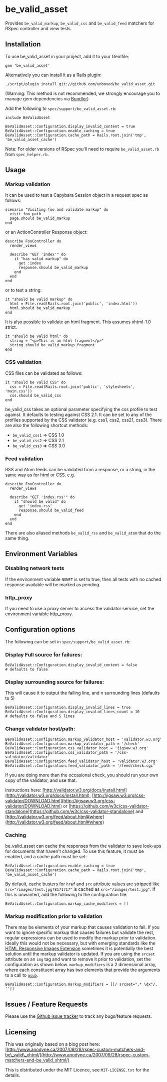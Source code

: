 # be_valid_asset

Provides `be_valid_markup`, `be_valid_css` and `be_valid_feed` matchers for RSpec controller and view tests.

## Installation

To use be_valid_asset in your project, add it to your Gemfile:

    gem 'be_valid_asset'

Alternatively you can install it as a Rails plugin:

    ./script/plugin install git://github.com/unboxed/be_valid_asset.git

(Warning: This method is not recommended, we strongly encourage you to manage gem dependencies via [Bundler](http://gembundler.com/))

Add the following to `spec/support/be_valid_asset.rb`:

    include BeValidAsset
    
    BeValidAsset::Configuration.display_invalid_content = true
    BeValidAsset::Configuration.enable_caching = true
    BeValidAsset::Configuration.cache_path = Rails.root.join('tmp', 'be_valid_asset_cache')
    
Note: For older versions of RSpec you'll need to require `be_valid_asset.rb` from `spec_helper.rb`.

## Usage

### Markup validation

It can be used to test a Capybara Session object in a request spec as follows:

    scenario "Visiting foo and validate markup" do
      visit foo_path
      page.should be_valid_markup
    end

or an ActionController Response object:

    describe FooController do
      render_views

      describe "GET 'index'" do
        it "has valid markup" do
          get :index
          response.should be_valid_markup
        end
      end
    end

or to test a string:

    it "should be valid markup" do
      html = File.read(Rails.root.join('public', 'index.html'))
      html.should be_valid_markup
    end

It is also possible to validate an html fragment.  This assumes xhtml-1.0 strict.

    it "should be valid html" do
      string = "<p>This is an html fragment</p>"
      string.should be_valid_markup_fragment
    end

### CSS validation

CSS files can be validated as follows:

    it "should be valid CSS" do
      css = File.read(Rails.root.join('public', 'stylesheets', 'main.css'))
      css.should be_valid_css
    end

be\_valid\_css takes an optional parameter specifying the css profile to test against. It defaults to testing against CSS 2.1. It can be set to any of the profiles supported by the CSS validator (e.g. css1, css2, css21, css3). There are also the following shortcut methods:

 * `be_valid_css1` => CSS 1.0
 * `be_valid_css2` => CSS 2.1
 * `be_valid_css3` => CSS 3.0

### Feed validation

RSS and Atom feeds can be validated from a response, or a string, in the same way as for html or CSS.  e.g.

    describe FooController do
      render_views

      describe "GET 'index.rss'" do
        it "should be valid" do
          get 'index.rss'
          response.should be_valid_feed
        end
      end
    end

There are also aliased methods `be_valid_rss` and `be_valid_atom` that do the same thing.

## Environment Variables

### Disabling network tests

If the environment variable `NONET` is set to true, then all tests with no cached response available will be marked as pending.

### http_proxy

If you need to use a proxy server to access the validator service, set the environment variable http_proxy.

## Configuration options

The following can be set in `spec/support/be_valid_asset.rb`:

### Display Full source for failures:

    BeValidAsset::Configuration.display_invalid_content = false
	# defaults to false

### Display surrounding source for failures:

This will cause it to output the failing line, and n surrounding lines (defaults to 5)

    BeValidAsset::Configuration.display_invalid_lines = true
    BeValidAsset::Configuration.display_invalid_lines_count = 10
    # defaults to false and 5 lines

### Change validator host/path:

    BeValidAsset::Configuration.markup_validator_host = 'validator.w3.org'
    BeValidAsset::Configuration.markup_validator_path = '/check'
    BeValidAsset::Configuration.css_validator_host = 'jigsaw.w3.org'
    BeValidAsset::Configuration.css_validator_path = '/css-validator/validator'
    BeValidAsset::Configuration.feed_validator_host = 'validator.w3.org'
    BeValidAsset::Configuration.feed_validator_path = '/feed/check.cgi'

If you are doing more than the occasional check, you should run your own copy of the validator, and use that.

Instructions here: [http://validator.w3.org/docs/install.html](http://validator.w3.org/docs/install.html),  [http://jigsaw.w3.org/css-validator/DOWNLOAD.html](http://jigsaw.w3.org/css-validator/DOWNLOAD.html) or [https://github.com/w3c/css-validator-standalone](https://github.com/w3c/css-validator-standalone) and [http://validator.w3.org/feed/about.html#where](http://validator.w3.org/feed/about.html#where)

### Caching

be_valid_asset can cache the responses from the validator to save look-ups for documents that haven't changed. To use this feature, it must be enabled, and a cache path must be set:

    BeValidAsset::Configuration.enable_caching = true
    BeValidAsset::Configuration.cache_path = Rails.root.join('tmp', 'be_valid_asset_cache')

By default, cache busters for `href` and `src` attribute values are stripped like `src="/images/test.jpg?8171717"` is cached as `src="/images/test.jpg"`. If this is unwanted, add the following to the configuration file:

    BeValidAsset::Configuration.markup_cache_modifiers = []

### Markup modification prior to validation

There may be elements of your markup that causes validation to fail. If you want to ignore specific markup that causes failures but validate the rest, regular expressions can be used to modify the markup prior to validation. Ideally this would not be necessary, but with emerging standards like the [HTML Responsive Images Extension](http://dvcs.w3.org/hg/html-proposals/raw-file/tip/responsive-images/responsive-images.html) sometimes it is potentially the best solution until the markup validator is updated. If you are using the `srcset` attribute on an `img` tag and want to remove it prior to validation, set the configuration as shown below. `markup_modifiers` is a 2 dimensional array, where each constituent array has two elements that provide the arguments to a call to [`gsub`](http://www.ruby-doc.org/core-1.9.3/String.html#method-i-gsub).

    BeValidAsset::Configuration.markup_modifiers = [[/ srcset=".* \dx"/, '']]

## Issues / Feature Requests

Please use the [Github issue tracker](http://github.com/unboxed/be_valid_asset/issues) to track any bugs/feature requests.

## Licensing

This was originally based on a blog post here: [http://www.anodyne.ca/2007/09/28/rspec-custom-matchers-and-be\_valid\_xhtml/](http://www.anodyne.ca/2007/09/28/rspec-custom-matchers-and-be_valid_xhtml/)

This is distributed under the MIT Licence, see `MIT-LICENSE.txt` for the details.
